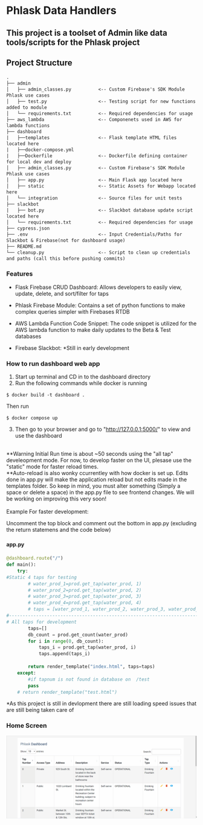 # Phlask Data Handlers
## This project is a toolset of Admin like data tools/scripts for the Phlask project

## Project Structure

```
.
├── admin
│   ├── admin_classes.py          <-- Custom Firebase's SDK Module Phlask use cases
│   ├── test.py                   <-- Testing script for new functions added to module
│   └── requirements.txt          <-- Required dependencies for usage 
├── aws_lambda                    <-- Componenets used in AWS for lambda functions
├── dashboard
|   ├──templates                  <-- Flask template HTML files located here
|   ├──docker-compose.yml
|   ├──Dockerfile                 <-- Dockerfile defining container for local dev and deploy
│   ├── admin_classes.py          <-- Custom Firebase's SDK Module Phlask use cases
│   ├── app.py                    <-- Main Flask app located here
│   ├── static                    <-- Static Assets for Webapp located here
│   └── integration               <-- Source files for unit tests
├── slackbot
|   ├── bot.py                    <-- Slackbot database update script located here 
│   └── requirements.txt          <-- Required dependencies for usage 
├── cypress.json
├── .env                          <-- Input Credentials/Paths for Slackbot & Firebase(not for dashboard usage)
├── README.md
└── cleanup.py                    <-- Script to clean up credentials and paths (call this before pushing commits)

```

### Features
- Flask Firebase CRUD Dashboard: Allows developers to easily view, update, delete, and sort/filter for taps

- Phlask Firebase Module: Contains a set of python functions to make complex queries simpler with Firebases RTDB 

- AWS Lambda Function Code Snippet: The code snippet is utilized for the AWS lambda function to make daily updates to the Beta & Test databases

- Firebase Slackbot: *Still in early development


### How to run dashboard web app
1. Start up terminal and CD in to the dashboard directory
2. Run the following commands while docker is running

```terminal
$ docker build -t dashboard .
```
Then run
```terminal
$ docker compose up
```
3. Then go to your browser and go to "http://127.0.0.1:5000/" to view and use the dashboard
<br/>
**Warning Initial Run time is about ~50 seconds using the "all tap" develeopment mode. For now, to develop faster on the UI, plesase use the "static" mode for faster reload times. 
<br/>
**Auto-reload is also wonky ccurrentley with how docker is set up. Edits done in app.py will make the application reload but not edits made in the templates folder. So keep in mind, you must alter something (Simply a space or delete a space) in the app.py file to see frontend changes. We will be working on improving this very soon! 
<br/>
<br/>
Example For faster development:

Uncomment the top block and comment out the bottom in app.py (excluding the return statemens and the code below)
#### app.py　

```python
@dashboard.route("/")
def main():
    try:
#Static 4 taps for testing
        # water_prod_1=prod.get_tap(water_prod, 1)
        # water_prod_2=prod.get_tap(water_prod, 2)
        # water_prod_3=prod.get_tap(water_prod, 3)
        # water_prod_4=prod.get_tap(water_prod, 4)
        # taps = [water_prod_1, water_prod_2, water_prod_3, water_prod_4]
#------------------------------------------------------------------------------#
# All taps for development
        taps=[]
        db_count = prod.get_count(water_prod)
        for i in range(0, db_count):
            taps_i = prod.get_tap(water_prod, i)
            taps.append(taps_i)

        return render_template("index.html", taps=taps)
    except:
        #if tapnum is not found in database on  /test
        pass
    # return render_template("test.html")
```
*As this project is still in devlopment there are still loading speed issues that are still being taken care of
### Home Screen
![](https://github.com/ojimba01/phlask-admin/blob/main/readme/dashboard_index.gif)

